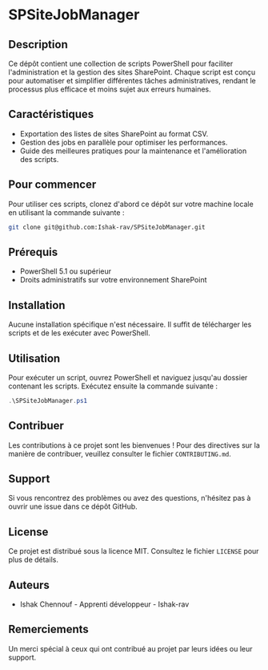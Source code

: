 # SPSiteJobManager

## Description

Ce dépôt contient une collection de scripts PowerShell pour faciliter l'administration et la gestion des sites SharePoint. Chaque script est conçu pour automatiser et simplifier différentes tâches administratives, rendant le processus plus efficace et moins sujet aux erreurs humaines.

## Caractéristiques

- Exportation des listes de sites SharePoint au format CSV.
- Gestion des jobs en parallèle pour optimiser les performances.
- Guide des meilleures pratiques pour la maintenance et l'amélioration des scripts.

## Pour commencer

Pour utiliser ces scripts, clonez d'abord ce dépôt sur votre machine locale en utilisant la commande suivante :

```sh
git clone git@github.com:Ishak-rav/SPSiteJobManager.git
```

## Prérequis

- PowerShell 5.1 ou supérieur
- Droits administratifs sur votre environnement SharePoint

## Installation

Aucune installation spécifique n'est nécessaire. Il suffit de télécharger les scripts et de les exécuter avec PowerShell.

## Utilisation

Pour exécuter un script, ouvrez PowerShell et naviguez jusqu'au dossier contenant les scripts. Exécutez ensuite la commande suivante :

```powershell
.\SPSiteJobManager.ps1
```

## Contribuer

Les contributions à ce projet sont les bienvenues ! Pour des directives sur la manière de contribuer, veuillez consulter le fichier `CONTRIBUTING.md`.

## Support

Si vous rencontrez des problèmes ou avez des questions, n'hésitez pas à ouvrir une issue dans ce dépôt GitHub.

## License

Ce projet est distribué sous la licence MIT. Consultez le fichier `LICENSE` pour plus de détails.

## Auteurs

- Ishak Chennouf - Apprenti développeur - Ishak-rav

## Remerciements

Un merci spécial à ceux qui ont contribué au projet par leurs idées ou leur support.
